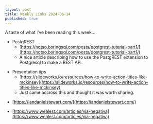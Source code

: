 ```yaml
---
layout: post
title: Weekly Links 2024-06-14
published: true
---
```


A taste of what I've been reading this week...

* PostgREST
  * [https://notso.boringsql.com/posts/postgrest-tutorial-part1/](https://notso.boringsql.com/posts/postgrest-tutorial-part1/)
  * A nice article describing how to use the PostgREST extension to Postgresql to make a REST API.

<p></p>

* Presentation tips
  * [https://slideworks.io/resources/how-to-write-action-titles-like-mckinsey](https://slideworks.io/resources/how-to-write-action-titles-like-mckinsey)
  * Just came accross this and thought it was worth sharing.
 
<p></p>

* [https://iandanielstewart.com/](https://iandanielstewart.com/)

<p></p>

* [https://www.wealest.com/articles/via-negativa](https://www.wealest.com/articles/via-negativa)

